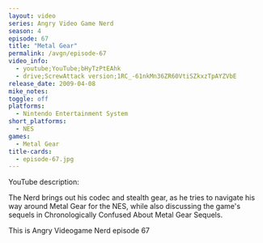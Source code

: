 ```yaml
---
layout: video
series: Angry Video Game Nerd
season: 4
episode: 67
title: "Metal Gear"
permalink: /avgn/episode-67
video_info:
  - youtube;YouTube;bHyTzPtEAhk
  - drive;ScrewAttack version;1RC_-61nkMn36ZR60VtiSZkxzTpAYZVbE
release_date: 2009-04-08
mike_notes:
toggle: off
platforms:
  - Nintendo Entertainment System
short_platforms:
  - NES
games:
  - Metal Gear
title-cards:
  - episode-67.jpg
---
```


<p class="yt-description">YouTube description:</p>

The Nerd brings out his codec and stealth gear, as he tries to navigate his way around Metal Gear for the NES, while also discussing the game's sequels in Chronologically Confused About Metal Gear Sequels.

This is Angry Videogame Nerd episode 67